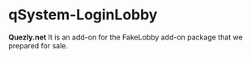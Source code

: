 # qSystem-LoginLobby
**Quezly.net**
It is an add-on for the FakeLobby add-on package that we prepared for sale.
